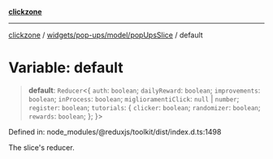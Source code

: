 [**clickzone**](../../../../../README.md)

***

[clickzone](../../../../../README.md) / [widgets/pop-ups/model/popUpsSlice](../README.md) / default

# Variable: default

> **default**: `Reducer`\<\{ `auth`: `boolean`; `dailyReward`: `boolean`; `improvements`: `boolean`; `inProcess`: `boolean`; `miglioramentiClick`: `null` \| `number`; `register`: `boolean`; `tutorials`: \{ `clicker`: `boolean`; `randomizer`: `boolean`; `rewards`: `boolean`; \}; \}\>

Defined in: node\_modules/@reduxjs/toolkit/dist/index.d.ts:1498

The slice's reducer.
